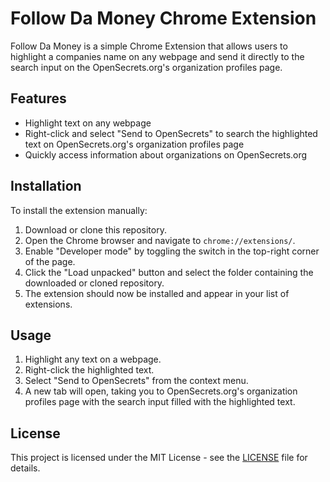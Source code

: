 # Follow Da Money Chrome Extension

Follow Da Money is a simple Chrome Extension that allows users to highlight a companies name on any webpage and send it directly to the search input on the OpenSecrets.org's organization profiles page.

## Features

- Highlight text on any webpage
- Right-click and select "Send to OpenSecrets" to search the highlighted text on OpenSecrets.org's organization profiles page
- Quickly access information about organizations on OpenSecrets.org

## Installation

To install the extension manually:

1. Download or clone this repository.
2. Open the Chrome browser and navigate to `chrome://extensions/`.
3. Enable "Developer mode" by toggling the switch in the top-right corner of the page.
4. Click the "Load unpacked" button and select the folder containing the downloaded or cloned repository.
5. The extension should now be installed and appear in your list of extensions.

## Usage

1. Highlight any text on a webpage.
2. Right-click the highlighted text.
3. Select "Send to OpenSecrets" from the context menu.
4. A new tab will open, taking you to OpenSecrets.org's organization profiles page with the search input filled with the highlighted text.

## License

This project is licensed under the MIT License - see the [LICENSE](LICENSE) file for details.
